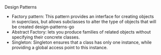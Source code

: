 Design Patterns

- Factory pattern: This pattern provides an interface for creating objects in
superclass, 
but allows subclasses to alter the type of objects that will be created 
design-patterns-go
- Abstract Factory: lets you produce families of related objects without 
specifying their concrete classes.
- Singleton: Singleton ensures that a class has only one instance, while 
providing a global access point to this instance.